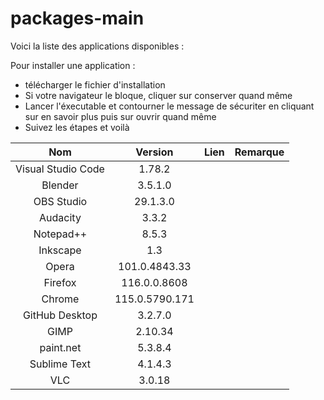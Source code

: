 # packages-main

Voici la liste des applications disponibles :

Pour installer une application :
* télécharger le fichier d'installation
* Si votre navigateur le bloque, cliquer sur conserver quand même
* Lancer l'éxecutable et contourner le message de sécuriter en cliquant sur en savoir plus puis sur ouvrir quand même
* Suivez les étapes et voilà

| Nom | Version | Lien | Remarque |
| :-: | :-: | :-: | :-: |
| Visual Studio Code | 1.78.2 |
| Blender | 3.5.1.0 |
| OBS Studio | 29.1.3.0 |
| Audacity | 3.3.2 |
| Notepad++ | 8.5.3 |
|Inkscape | 1.3 |
| Opera | 101.0.4843.33 |
| Firefox | 116.0.0.8608 |
| Chrome | 115.0.5790.171 |
| GitHub Desktop | 3.2.7.0 |
| GIMP | 2.10.34 |
| paint.net | 5.3.8.4 |
| Sublime Text | 4.1.4.3 |
| VLC | 3.0.18 |
